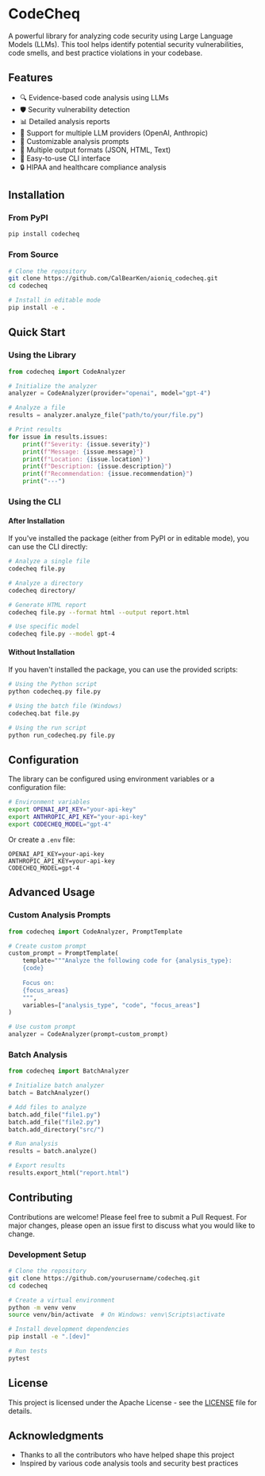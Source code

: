 # CodeCheq

A powerful library for analyzing code security using Large Language Models (LLMs). This tool helps identify potential security vulnerabilities, code smells, and best practice violations in your codebase.

## Features

- 🔍 Evidence-based code analysis using LLMs
- 🛡️ Security vulnerability detection
- 📊 Detailed analysis reports
- 🔄 Support for multiple LLM providers (OpenAI, Anthropic)
- 📝 Customizable analysis prompts
- 🎯 Multiple output formats (JSON, HTML, Text)
- 🚀 Easy-to-use CLI interface
- 🔒 HIPAA and healthcare compliance analysis

## Installation

### From PyPI

```bash
pip install codecheq
```

### From Source

```bash
# Clone the repository
git clone https://github.com/CalBearKen/aioniq_codecheq.git
cd codecheq

# Install in editable mode
pip install -e .
```

## Quick Start

### Using the Library

```python
from codecheq import CodeAnalyzer

# Initialize the analyzer
analyzer = CodeAnalyzer(provider="openai", model="gpt-4")

# Analyze a file
results = analyzer.analyze_file("path/to/your/file.py")

# Print results
for issue in results.issues:
    print(f"Severity: {issue.severity}")
    print(f"Message: {issue.message}")
    print(f"Location: {issue.location}")
    print(f"Description: {issue.description}")
    print(f"Recommendation: {issue.recommendation}")
    print("---")
```

### Using the CLI

#### After Installation

If you've installed the package (either from PyPI or in editable mode), you can use the CLI directly:

```bash
# Analyze a single file
codecheq file.py

# Analyze a directory
codecheq directory/

# Generate HTML report
codecheq file.py --format html --output report.html

# Use specific model
codecheq file.py --model gpt-4
```

#### Without Installation

If you haven't installed the package, you can use the provided scripts:

```bash
# Using the Python script
python codecheq.py file.py

# Using the batch file (Windows)
codecheq.bat file.py

# Using the run script
python run_codecheq.py file.py
```

## Configuration

The library can be configured using environment variables or a configuration file:

```bash
# Environment variables
export OPENAI_API_KEY="your-api-key"
export ANTHROPIC_API_KEY="your-api-key"
export CODECHEQ_MODEL="gpt-4"
```

Or create a `.env` file:

```env
OPENAI_API_KEY=your-api-key
ANTHROPIC_API_KEY=your-api-key
CODECHEQ_MODEL=gpt-4
```

## Advanced Usage

### Custom Analysis Prompts

```python
from codecheq import CodeAnalyzer, PromptTemplate

# Create custom prompt
custom_prompt = PromptTemplate(
    template="""Analyze the following code for {analysis_type}:
    {code}
    
    Focus on:
    {focus_areas}
    """,
    variables=["analysis_type", "code", "focus_areas"]
)

# Use custom prompt
analyzer = CodeAnalyzer(prompt=custom_prompt)
```

### Batch Analysis

```python
from codecheq import BatchAnalyzer

# Initialize batch analyzer
batch = BatchAnalyzer()

# Add files to analyze
batch.add_file("file1.py")
batch.add_file("file2.py")
batch.add_directory("src/")

# Run analysis
results = batch.analyze()

# Export results
results.export_html("report.html")
```

## Contributing

Contributions are welcome! Please feel free to submit a Pull Request. For major changes, please open an issue first to discuss what you would like to change.

### Development Setup

```bash
# Clone the repository
git clone https://github.com/yourusername/codecheq.git
cd codecheq

# Create a virtual environment
python -m venv venv
source venv/bin/activate  # On Windows: venv\Scripts\activate

# Install development dependencies
pip install -e ".[dev]"

# Run tests
pytest
```

## License

This project is licensed under the Apache License - see the [LICENSE](LICENSE) file for details.

## Acknowledgments

- Thanks to all the contributors who have helped shape this project
- Inspired by various code analysis tools and security best practices 